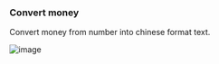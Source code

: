 ### Convert money

Convert money from number into chinese format text.<br>

![image](https://github.com/ChainGit/170106_SmallCodes/blob/master/Java/ConvertNum/test.png)
